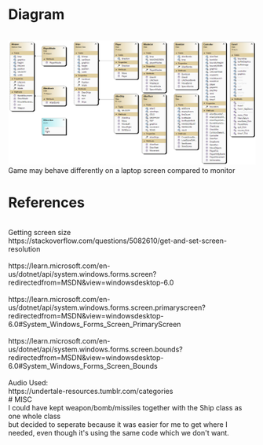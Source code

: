# Diagram
<br>
<img src ="ClassDiagram1.png">
<br>
Game may behave differently on a laptop screen compared to monitor

# References
<br>
Getting screen size
<br>
https://stackoverflow.com/questions/5082610/get-and-set-screen-resolution
<br>
<br>
https://learn.microsoft.com/en-us/dotnet/api/system.windows.forms.screen?redirectedfrom=MSDN&view=windowsdesktop-6.0
<br>
<br>
https://learn.microsoft.com/en-us/dotnet/api/system.windows.forms.screen.primaryscreen?redirectedfrom=MSDN&view=windowsdesktop-6.0#System_Windows_Forms_Screen_PrimaryScreen
<br>
<br>
https://learn.microsoft.com/en-us/dotnet/api/system.windows.forms.screen.bounds?redirectedfrom=MSDN&view=windowsdesktop-6.0#System_Windows_Forms_Screen_Bounds
<br>
<br>
Audio Used:
<br>
https://undertale-resources.tumblr.com/categories
<br>
# MISC
<br>
I could have kept weapon/bomb/missiles together with the Ship class as one whole class
<br>
but decided to seperate because it was easier for me to get where I needed, even though it's using the same code which we don't want.
